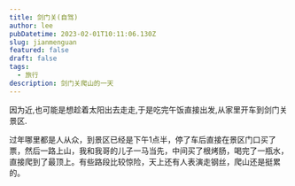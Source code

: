 ```yaml
---
title: 剑门关(自驾)
author: lee
pubDatetime: 2023-02-01T10:11:06.130Z
slug: jianmenguan
featured: false
draft: false
tags:
  - 旅行
description: 剑门关爬山的一天
---
```


因为近,也可能是想趁着太阳出去走走,于是吃完午饭直接出发,从家里开车到剑门关景区.

过年哪里都是人从众，到景区已经是下午1点半，停了车后直接在景区门口买了票，然后一路上山，我和我哥的儿子一马当先，中间买了根烤肠，喝完了一瓶水，直接爬到了最顶上。有些路段比较惊险，天上还有人表演走钢丝，爬山还是挺累的。